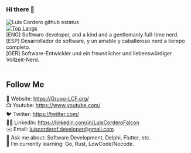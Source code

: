 ### Hi there 👋

<!--
**LCorderF/LCorderF** is a ✨ _special_ ✨ repository because its `README.md` (this file) appears on your GitHub profile.

Here are some ideas to get you started:

- 🔭 I’m currently working on ...
- 🌱 I’m currently learning ...
- 👯 I’m looking to collaborate on ...
- 🤔 I’m looking for help with ...
- 💬 Ask me about ...
- 📫 How to reach me: ...
- 😄 Pronouns: ...
- ⚡ Fun fact: ...
-->
![Luis Cordero github estatus](https://github-readme-stats.vercel.app/api?username=LCorderF&show_icons=true&theme=nightowl)<br/>
[![Top Langs](https://github-readme-stats.vercel.app/api/top-langs/?username=LCorderF&theme=nightowl&hide=html,css&langs_count=7)](https://github.com/anuraghazra/github-readme-stats)
<br/>
[ENG] Software developer, and a kind and a gentlemanly full-time nerd.<br/>
[ESP] Desarrollador de software, y un amable y caballeroso nerd a tiempo completo.<br/>
[GER] Software-Entwickler und ein freundlicher und liebenswürdiger Vollzeit-Nerd.<br/>
<br/>
## Follow Me
🔗 Website: https://Grupo-LCF.org/<br/>
📺 Youtube: https://www.youtube.com/<br/>
🐦 Twitter: https://twitter.com/<br/>
👨‍💼 LinkedIn: https://linkedin.com/in/LuisCorderoFalcon<br/>
✉️ Email: luiscorderof.developer@gmail.com<br/>
💬 Ask me about: Software Development, Delphi, Flutter, etc.<br/>
🌱 I’m currently learning: Go, Rust, LowCode/Nocode.<br/>
